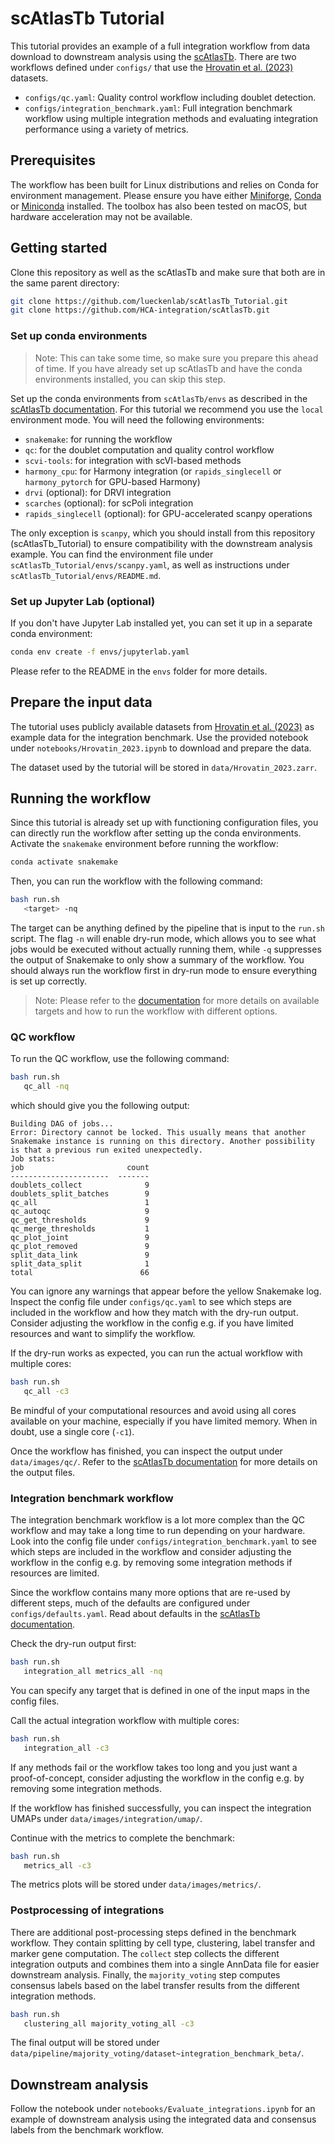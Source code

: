 # scAtlasTb Tutorial

This tutorial provides an example of a full integration workflow from data download to downstream analysis using the [scAtlasTb](https://github.com/HCA-integration/scAtlasTb).
There are two workflows defined under `configs/` that use the [Hrovatin et al. (2023)](https://doi.org/10.1038/s42255-023-00876-x) datasets.

* `configs/qc.yaml`: Quality control workflow including doublet detection.
* `configs/integration_benchmark.yaml`: Full integration benchmark workflow using multiple integration methods and evaluating integration performance using a variety of metrics.

## Prerequisites

The workflow has been built for Linux distributions and relies on Conda for environment management.
Please ensure you have either [Miniforge](https://github.com/conda-forge/miniforge), [Conda](https://docs.conda.io/en/latest/) or [Miniconda](https://docs.conda.io/en/latest/miniconda.html) installed.
The toolbox has also been tested on macOS, but hardware acceleration may not be available.

## Getting started

Clone this repository as well as the scAtlasTb and make sure that both are in the same parent directory:

```bash
git clone https://github.com/lueckenlab/scAtlasTb_Tutorial.git
git clone https://github.com/HCA-integration/scAtlasTb.git
```

### Set up conda environments

> Note: This can take some time, so make sure you prepare this ahead of time. If you have already set up scAtlasTb and have the conda environments installed, you can skip this step.

Set up the conda environments from `scAtlasTb/envs` as described in the [scAtlasTb documentation](https://scatlastb.readthedocs.io/en/latest/getting_started/installation.html#option-2-env-mode-local).
For this tutorial we recommend you use the `local` environment mode.
You will need the following environments:

- `snakemake`: for running the workflow
- `qc`: for the doublet computation and quality control workflow
- `scvi-tools`: for integration with scVI-based methods
- `harmony_cpu`: for Harmony integration (or `rapids_singlecell` or `harmony_pytorch` for GPU-based Harmony)
- `drvi` (optional): for DRVI integration
- `scarches` (optional): for scPoli integration
- `rapids_singlecell` (optional): for GPU-accelerated scanpy operations

The only exception is `scanpy`, which you should install from this repository (scAtlasTb_Tutorial) to ensure compatibility with the downstream analysis example.
You can find the environment file under `scAtlasTb_Tutorial/envs/scanpy.yaml`, as well as instructions under `scAtlasTb_Tutorial/envs/README.md`.

### Set up Jupyter Lab (optional)

If you don't have Jupyter Lab installed yet, you can set it up in a separate conda environment:

```bash
conda env create -f envs/jupyterlab.yaml
```

Please refer to the README in the `envs` folder for more details.

## Prepare the input data

The tutorial uses publicly available datasets from [Hrovatin et al. (2023)](https://doi.org/10.1038/s42255-023-00876-x) as example data for the integration benchmark.
Use the provided notebook under `notebooks/Hrovatin_2023.ipynb` to download and prepare the data.

The dataset used by the tutorial will be stored in `data/Hrovatin_2023.zarr`.

## Running the workflow

Since this tutorial is already set up with functioning configuration files, you can directly run the workflow after setting up the conda environments.
Activate the `snakemake` environment before running the workflow:

```bash
conda activate snakemake
```

Then, you can run the workflow with the following command:

```bash
bash run.sh
   <target> -nq
```

The target can be anything defined by the pipeline that is input to the `run.sh
  ` script.
The flag `-n` will enable dry-run mode, which allows you to see what jobs would be executed without actually running them, while `-q` suppresses the output of Snakemake to only show a summary of the workflow.
You should always run the workflow first in dry-run mode to ensure everything is set up correctly.

> Note: Please refer to the [documentation](https://scatlastb.readthedocs.io/en/latest/getting_started/call_pipeline.html#list-all-available-rules) for more details on available targets and how to run the workflow with different options.

### QC workflow

To run the QC workflow, use the following command:

```bash
bash run.sh
   qc_all -nq
```

which should give you the following output:

```
Building DAG of jobs...
Error: Directory cannot be locked. This usually means that another Snakemake instance is running on this directory. Another possibility is that a previous run exited unexpectedly.
Job stats:
job                       count
----------------------  -------
doublets_collect              9
doublets_split_batches        9
qc_all                        1
qc_autoqc                     9
qc_get_thresholds             9
qc_merge_thresholds           1
qc_plot_joint                 9
qc_plot_removed               9
split_data_link               9
split_data_split              1
total                        66
```

You can ignore any warnings that appear before the yellow Snakemake log.
Inspect the config file under `configs/qc.yaml` to see which steps are included in the workflow and how they match with the dry-run output.
Consider adjusting the workflow in the config e.g. if you have limited resources and want to simplify the workflow.

If the dry-run works as expected, you can run the actual workflow with multiple cores:

```bash
bash run.sh
   qc_all -c3
```

Be mindful of your computational resources and avoid using all cores available on your machine, especially if you have limited memory.
When in doubt, use a single core (`-c1`).

Once the workflow has finished, you can inspect the output under `data/images/qc/`.
Refer to the [scAtlasTb documentation](https://scatlastb.readthedocs.io/en/latest/workflows/qc.html) for more details on the output files.

### Integration benchmark workflow

The integration benchmark workflow is a lot more complex than the QC workflow and may take a long time to run depending on your hardware.
Look into the config file under `configs/integration_benchmark.yaml` to see which steps are included in the workflow and consider adjusting the workflow in the config e.g. by removing some integration methods if resources are limited.

Since the workflow contains many more options that are re-used by different steps, much of the defaults are configured under `configs/defaults.yaml`.
Read about defaults in the [scAtlasTb documentation](https://scatlastb.readthedocs.io/en/latest/advanced_configuration/advanced.html#set-defaults).

Check the dry-run output first:

```bash
bash run.sh
   integration_all metrics_all -nq
```

You can specify any target that is defined in one of the input maps in the config files.

Call the actual integration workflow with multiple cores:

```bash
bash run.sh
   integration_all -c3
```

If any methods fail or the workflow takes too long and you just want a proof-of-concept, consider adjusting the workflow in the config e.g. by removing some integration methods.

If the workflow has finished successfully, you can inspect the integration UMAPs under `data/images/integration/umap/`.

Continue with the metrics to complete the benchmark:

```bash
bash run.sh
   metrics_all -c3
```

The metrics plots will be stored under `data/images/metrics/`.

### Postprocessing of integrations

There are additional post-processing steps defined in the benchmark workflow.
They contain splitting by cell type, clustering, label transfer and marker gene computation.
The `collect` step collects the different integration outputs and combines them into a single AnnData file for easier downstream analysis.
Finally, the `majority_voting` step computes consensus labels based on the label transfer results from the different integration methods.

```bash
bash run.sh
   clustering_all majority_voting_all -c3
```

The final output will be stored under `data/pipeline/majority_voting/dataset~integration_benchmark_beta/`.

## Downstream analysis

Follow the notebook under `notebooks/Evaluate_integrations.ipynb` for an example of downstream analysis using the integrated data and consensus labels from the benchmark workflow.
